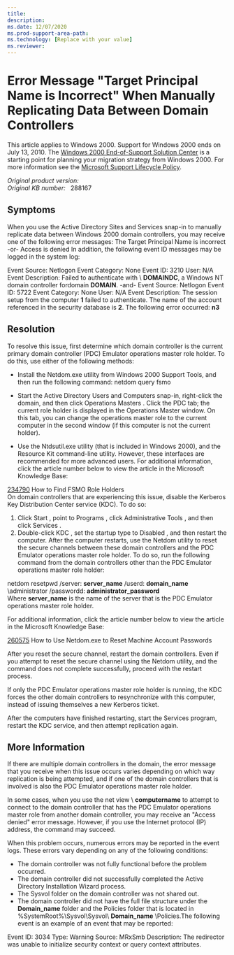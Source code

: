 ```yaml
---
title: 
description: 
ms.date: 12/07/2020
ms.prod-support-area-path: 
ms.technology: [Replace with your value]
ms.reviewer: 
---
```

# Error Message "Target Principal Name is Incorrect" When Manually Replicating Data Between Domain Controllers

This article applies to Windows 2000. Support for Windows 2000 ends on July 13, 2010. The [Windows 2000 End-of-Support Solution Center](/win2000) is a starting point for planning your migration strategy from Windows 2000. For more information see the [Microsoft Support Lifecycle Policy](/lifecycle/).

_Original product version:_ &nbsp;   
_Original KB number:_ &nbsp; 288167

## Symptoms

When you use the Active Directory Sites and Services snap-in to manually replicate data between Windows 2000 domain controllers, you may receive one of the following error messages:
The Target Principal Name is incorrect
-or-
Access is denied
In addition, the following event ID messages may be logged in the system log:

Event Source: Netlogon
Event Category: None Event ID: 3210
User: N/A Event Description:
Failed to authenticate with \\ **DOMAINDC**, a Windows NT domain controller fordomain **DOMAIN**.
-and-
Event Source: Netlogon
Event ID: 5722
Event Category: None User: N/A Event Description:
The session setup from the computer **1** failed to authenticate. The name of the account referenced in the security database is **2**. The following error occurred: **n3**  

## Resolution

To resolve this issue, first determine which domain controller is the current primary domain controller (PDC) Emulator operations master role holder. To do this, use either of the following methods:

- Install the Netdom.exe utility from Windows 2000 Support Tools, and then run the following command: netdom query fsmo 

- Start the Active Directory Users and Computers snap-in, right-click the domain, and then click Operations Masters . Click the PDC tab; the current role holder is displayed in the Operations Master window. On this tab, you can change the operations master role to the current computer in the second window (if this computer is not the current holder).
- Use the Ntdsutil.exe utility (that is included in Windows 2000), and the Resource Kit command-line utility. However, these interfaces are recommended for more advanced users. For additional information, click the article number below to view the article in the Microsoft Knowledge Base:

[234790](/EN-US/help/234790) How to Find FSMO Role Holders  
On domain controllers that are experiencing this issue, disable the Kerberos Key Distribution Center service (KDC). To do so:

1. Click Start , point to Programs , click Administrative Tools , and then click Services .
2. Double-click KDC , set the startup type to Disabled , and then restart the computer.
After the computer restarts, use the Netdom utility to reset the secure channels between these domain controllers and the PDC Emulator operations master role holder. To do so, run the following command from the domain controllers other than the PDC Emulator operations master role holder:

netdom resetpwd /server: **server_name** /userd: **domain_name** \administrator /passwordd: **administrator_password**  
Where **server_name** is the name of the server that is the PDC Emulator operations master role holder.

For additional information, click the article number below to view the article in the Microsoft Knowledge Base:

[260575](/EN-US/help/260575) How to Use Netdom.exe to Reset Machine Account Passwords  

After you reset the secure channel, restart the domain controllers. Even if you attempt to reset the secure channel using the Netdom utility, and the command does not complete successfully, proceed with the restart process.

If only the PDC Emulator operations master role holder is running, the KDC forces the other domain controllers to resynchronize with this computer, instead of issuing themselves a new Kerberos ticket.

After the computers have finished restarting, start the Services program, restart the KDC service, and then attempt replication again.

## More Information

If there are multiple domain controllers in the domain, the error message that you receive when this issue occurs varies depending on which way replication is being attempted, and if one of the domain controllers that is involved is also the PDC Emulator operations master role holder.

In some cases, when you use the net view \\ **computername** to attempt to connect to the domain controller that has the PDC Emulator operations master role from another domain controller, you may receive an "Access denied" error message. However, if you use the Internet protocol (IP) address, the command may succeed.

When this problem occurs, numerous errors may be reported in the event logs. These errors vary depending on any of the following conditions:

- The domain controller was not fully functional before the problem occurred.
- The domain controller did not successfully completed the Active Directory Installation Wizard process.
- The Sysvol folder on the domain controller was not shared out.
- The domain controller did not have the full file structure under the **Domain_name** folder and the Policies folder that is located in %SystemRoot%\Sysvol\Sysvol\ **Domain_name** \Policies.The following event is an example of an event that may be reported:

Event ID: 3034
Type: Warning
Source: MRxSmb
Description: The redirector was unable to initialize security context or query context attributes.
